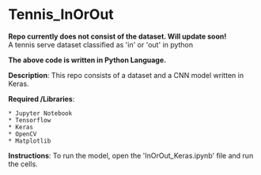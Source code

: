 # Tennis_InOrOut

**Repo currently does not consist of the dataset. Will update soon!**<br/>
A tennis serve dataset classified as 'in' or 'out' in python

**The above code is written in Python Language.**

**Description**: This repo consists of a dataset and a CNN model written in Keras.
<br/>

  **Required /Libraries**:     
  
    * Jupyter Notebook
    * Tensorflow
    * Keras
    * OpenCV
    * Matplotlib
        
  **Instructions**: 
  To run the model, open the 'InOrOut_Keras.ipynb' file and run the cells.
  
  

  



